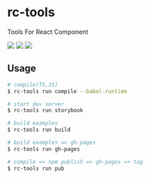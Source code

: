 # rc-tools

Tools For React Component

[![](https://img.shields.io/npm/v/@z2o/rc-tools.svg)](https://www.npmjs.com/package/@z2o/rc-tools)
[![](https://img.shields.io/npm/dm/@z2o/rc-tools.svg)](https://www.npmjs.com/package/@z2o/rc-tools)
[![](https://img.shields.io/github/license/z2o-react/rc-tools.svg)](https://github.com/z2o-react/rc-tools/blob/master/LICENSE)

## Usage

```bash
# compile(TS,JS)
$ rc-tools run compile --babel-runtime

# start dev server
$ rc-tools run storybook

# build examples
$ rc-tools run build

# build examples => gh-pages
$ rc-tools run gh-pages

# compile => npm publish => gh-pages => tag
$ rc-tools run pub
```

